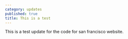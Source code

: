 ```yaml
---
category: updates
published: true
title: This is a test
---
```


This is a test update for the code for san francisco website.